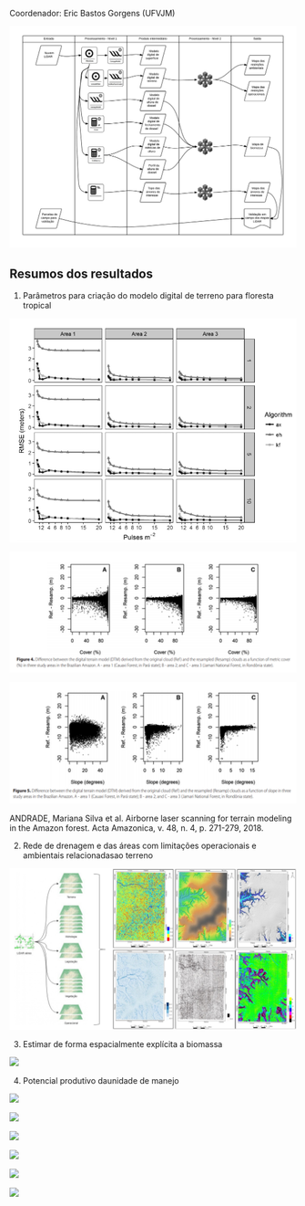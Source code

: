 Coordenador: Eric Bastos Gorgens (UFVJM)

![](fluxo.png)

## Resumos dos resultados

1. Parâmetros para criação do modelo digital de terreno para floresta tropical

![](mdt/dtm1.png)

![](mdt/dtm2.png)

![](mdt/dtm3.png)

ANDRADE, Mariana Silva et al. Airborne laser scanning for terrain modeling in the Amazon forest. Acta Amazonica, v. 48, n. 4, p. 271-279, 2018.

2. Rede de drenagem e das áreas com limitações operacionais e ambientais relacionadasao terreno

![](layers/retricoes.jpg)

3. Estimar de forma espacialmente explícita a biomassa

![](layers/biomassa.jpg)

4. Potencial produtivo daunidade de manejo

![](emergent/potencial1.jpg)

![](emergent/potencial2.jpg)

![](emergent/potencial3.jpg)

![](emergent/potencial4.jpg)

![](emergent/potencial5.jpg)

![](emergent/potencial6.jpg)
